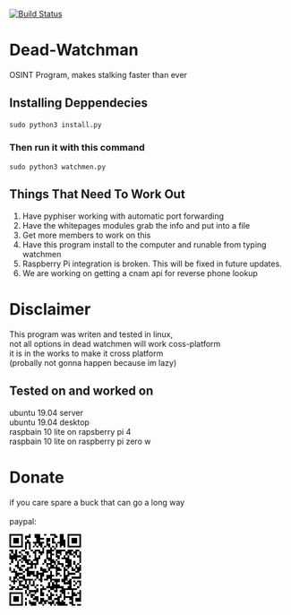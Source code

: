 [![Build Status](https://travis-ci.com/guardsec/Dead-Watchman.svg?branch=master)](https://travis-ci.com/guardsec/Dead-Watchman)

# Dead-Watchman
OSINT Program, makes stalking faster than ever


## Installing Deppendecies

```
sudo python3 install.py
```
### Then run it with this command
```
sudo python3 watchmen.py
```

## Things That Need To Work Out

1. Have pyphiser working with automatic port forwarding
2. Have the whitepages modules grab the info and put into a file
3. Get more members to work on this
4. Have this program install to the computer and runable from typing watchmen
5. Raspberry Pi integration is broken. This will be fixed in future updates. 
6. We are working on getting a cnam api for reverse phone lookup

# Disclaimer

This program was writen and tested in linux, \
not all options in dead watchmen will work coss-platform \
it is in the works to make it cross platform \
(probally not gonna happen because im lazy)

## Tested on and worked on
ubuntu 19.04 server \
ubuntu 19.04 desktop \
raspbain 10 lite on rapsberry pi 4 \
raspbain 10 lite on raspberry pi zero w 



# Donate
if you care spare a buck that can go a long way \
\
paypal:

<img src="assets\picture\code.png">
